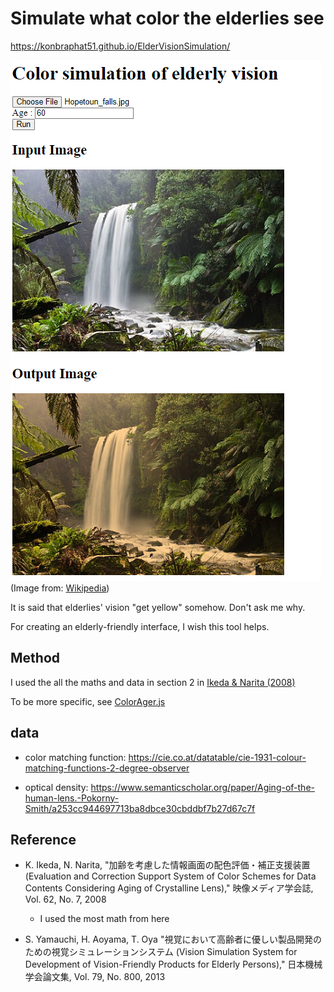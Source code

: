 # Simulate what color the elderlies see

https://konbraphat51.github.io/ElderVisionSimulation/

![alt text](demo.png)
(Image from: [Wikipedia](https://ja.wikipedia.org/wiki/%E8%87%AA%E7%84%B6))

It is said that elderlies' vision "get yellow" somehow. Don't ask me why.

For creating an elderly-friendly interface, I wish this tool helps.

## Method

I used the all the maths and data in section 2 in [Ikeda & Narita (2008)](https://www.jstage.jst.go.jp/article/itej/62/7/62_7_1110/_pdf/-char/ja)

To be more specific, see [ColorAger.js](ColorAger.js)

## data

- color matching function: https://cie.co.at/datatable/cie-1931-colour-matching-functions-2-degree-observer

- optical density: https://www.semanticscholar.org/paper/Aging-of-the-human-lens.-Pokorny-Smith/a253cc944697713ba8dbce30cbddbf7b27d67c7f

## Reference

- K. Ikeda, N. Narita, "加齢を考慮した情報画面の配色評価・補正支援装置 (Evaluation and Correction Support System of Color Schemes for Data Contents Considering Aging of Crystalline Lens)," 映像メディア学会誌, Vol. 62, No. 7, 2008

  - I used the most math from here

- S. Yamauchi, H. Aoyama, T. Oya "視覚において高齢者に優しい製品開発のための視覚シミュレーションシステム (Vision Simulation System for Development of Vision-Friendly Products for Elderly Persons)," 日本機械学会論文集, Vol. 79, No. 800, 2013
